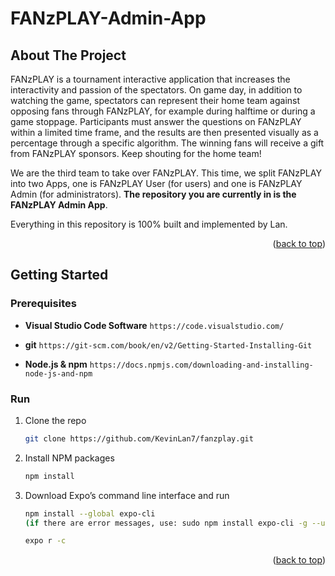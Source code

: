 # FANzPLAY-Admin-App

<!-- ABOUT THE PROJECT -->
## About The Project

FANzPLAY is a tournament interactive application that increases the interactivity and passion of the spectators. On game day, in addition to watching the game, spectators can represent their home team against opposing fans through FANzPLAY, for example during halftime or during a game stoppage. Participants must answer the questions on FANzPLAY within a limited time frame, and the results are then presented visually as a percentage through a specific algorithm. The winning fans will receive a gift from FANzPLAY sponsors. Keep shouting for the home team!

We are the third team to take over FANzPLAY. This time, we split FANzPLAY into two Apps, one is FANzPLAY User (for users) and one is FANzPLAY Admin (for administrators). **The repository you are currently in is the FANzPLAY Admin App**.

Everything in this repository is 100% built and implemented by Lan.

<p align="right">(<a href="#readme-top">back to top</a>)</p>



<!-- GETTING STARTED -->
## Getting Started

### Prerequisites

* **Visual Studio Code Software**
```https://code.visualstudio.com/```

* **git**
```https://git-scm.com/book/en/v2/Getting-Started-Installing-Git```

* **Node.js & npm**
  ```https://docs.npmjs.com/downloading-and-installing-node-js-and-npm```

### Run

1. Clone the repo
   ```sh
   git clone https://github.com/KevinLan7/fanzplay.git
   ```
2. Install NPM packages
   ```sh
   npm install
   ```
3. Download Expo’s command line interface and run
   ```sh
   npm install --global expo-cli
   (if there are error messages, use: sudo npm install expo-cli -g --unsafe-perm)
   ```
   ```sh
   expo r -c
   ```

<p align="right">(<a href="#readme-top">back to top</a>)</p>
